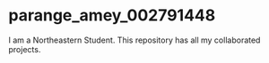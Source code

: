 # parange_amey_002791448
I am a Northeastern Student. This repository has all my collaborated projects.
